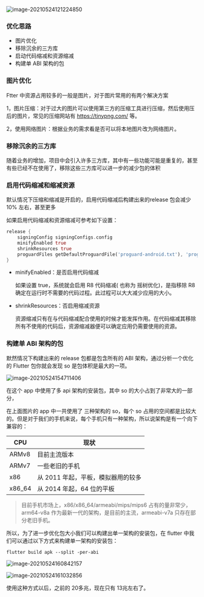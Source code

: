 ![image-20210524121224850](https://gitee.com/lvknaginist/pic-go-picure-bed/raw/master/images/20210524121225.png)

### 优化思路

- 图片优化
- 移除沉余的三方库
- 启动代码缩减和资源缩减
- 构建单 ABI 架构的包

### 图片优化

Ftter 中资源占用较多的一般是图片，对于图片常用的有两个解决方案

1，图片压缩：对于过大的图片可以使用第三方的压缩工具进行压缩，然后使用压后的图片，常见的压缩网站有 https://tinypng.com/ 等。

2，使用网络图片：根据业务的需求看是否可以将本地图片改为网络图片。



### 移除沉余的三方库

随着业务的增加，项目中会引入许多三方库，其中有一些功能可能是重复的，甚至有些已经不在使用了，移除这些三方库可以进一步的减少包的体积



### 启用代码缩减和缩减资源

默认情况下压缩和缩减是开启的，启用代码缩减后构建出来的release 包会减少 10% 左右，甚至更多

如果启用代码缩减和资源缩减可参考如下设置：

```dart
release {
    signingConfig signingConfigs.config
    minifyEnabled true
    shrinkResources true
    proguardFiles getDefaultProguardFile('proguard-android.txt'), 'proguard-rules.pro'
}
```

- minifyEnabled：是否启用代码缩减

  如果设置 true，系统就会启用 R8 代码缩减( 也称为 摇树优化)，是指移除 R8 确定在运行时不需要的代码过程。此过程可以大大减少应用的大小。

- shrinkResources：否启用缩减资源

  资源缩减只有在与代码缩减配合使用的时候才能发挥作用。在代码缩减其移除所有不使用的代码后，资源缩减器便可以确定应用仍需要使用的资源。



### 构建单 ABI 架构的包

默然情况下构建出来的 release 包都是包含所有的 ABI 架构，通过分析一个优化的 Flutter 包你就会发现 so 是包体积是最大的一项。

![image-20210524154711406](https://gitee.com/lvknaginist/pic-go-picure-bed/raw/master/images/20210524154711.png)

在这个 app 中使用了多 api 架构的安装包，其中 so 的大小占到了非常大的一部分，

在上面图片的 app 中一共使用了 三种架构的 so，每个 so 占用的空间都是比较大的。但是对于我们的手机来说，每个手机只有一种架构，所以说架构是有一个向下兼容的：



| CPU    | 现状                               |
| ------ | ---------------------------------- |
| ARMv8  | 目前主流版本                       |
| ARMv7  | 一些老旧的手机                     |
| x86    | 从 2011 年起，平板，模拟器用的较多 |
| x86_64 | 从 2014  年起，64 位的平板         |

> 目前手机市场上，x86/x86_64/armeabi/mips/mips6 占有的量非常少，arm64-v8a 作为最新一代的架构，是目前的主流，armeabi-v7a 只存在部分老旧手机。

所以，为了进一步优化包大小我们可以构建出单一架构的安装包，在 flutter 中我们可以通过以下方式来构建单一架构的安装包：

```
flutter build apk --split -per-abi
```

![image-20210524160842157](https://gitee.com/lvknaginist/pic-go-picure-bed/raw/master/images/20210524160842.png)

![image-20210524161032856](https://gitee.com/lvknaginist/pic-go-picure-bed/raw/master/images/20210524161032.png)

使用这种方式以后，之前的 20多兆，现在只有 13兆左右了。